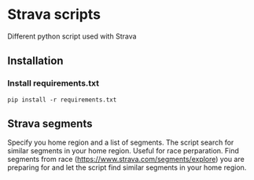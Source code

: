 # Strava scripts
Different python script used with Strava

## Installation
### Install requirements.txt 
```
pip install -r requirements.txt
```

## Strava segments
Specify you home region and a list of segments. The script search for similar segments in your home region.
Useful for race perparation. Find segments from race (https://www.strava.com/segments/explore) you are preparing for and let the script find similar segments in your home region.
